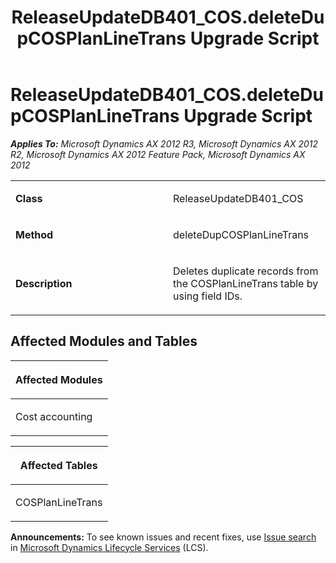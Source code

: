 ﻿---
title: ReleaseUpdateDB401_COS.deleteDupCOSPlanLineTrans Upgrade Script
TOCTitle: ReleaseUpdateDB401_COS.deleteDupCOSPlanLineTrans Upgrade Script
ms:assetid: 8c0c0fe6-0e99-ba9f-f19f-f63669208c58
ms:mtpsurl: https://msdn.microsoft.com/en-us/library/JJ736446(v=AX.60)
ms:contentKeyID: 49709634
ms.date: 05/18/2015
mtps_version: v=AX.60
---

# ReleaseUpdateDB401\_COS.deleteDupCOSPlanLineTrans Upgrade Script 


_**Applies To:** Microsoft Dynamics AX 2012 R3, Microsoft Dynamics AX 2012 R2, Microsoft Dynamics AX 2012 Feature Pack, Microsoft Dynamics AX 2012_

<table>
<colgroup>
<col style="width: 50%" />
<col style="width: 50%" />
</colgroup>
<tbody>
<tr class="odd">
<td><p><strong>Class</strong></p></td>
<td><p>ReleaseUpdateDB401_COS</p></td>
</tr>
<tr class="even">
<td><p><strong>Method</strong></p></td>
<td><p>deleteDupCOSPlanLineTrans</p></td>
</tr>
<tr class="odd">
<td><p><strong>Description</strong></p></td>
<td><p>Deletes duplicate records from the COSPlanLineTrans table by using field IDs.</p></td>
</tr>
</tbody>
</table>


## Affected Modules and Tables

<table>
<colgroup>
<col style="width: 100%" />
</colgroup>
<thead>
<tr class="header">
<th><p>Affected Modules</p></th>
</tr>
</thead>
<tbody>
<tr class="odd">
<td><p>Cost accounting</p></td>
</tr>
</tbody>
</table>


<table>
<colgroup>
<col style="width: 100%" />
</colgroup>
<thead>
<tr class="header">
<th><p>Affected Tables</p></th>
</tr>
</thead>
<tbody>
<tr class="odd">
<td><p>COSPlanLineTrans</p></td>
</tr>
</tbody>
</table>

  
**Announcements:** To see known issues and recent fixes, use [Issue search](http://go.microsoft.com/fwlink/?linkid=389258) in [Microsoft Dynamics Lifecycle Services](http://go.microsoft.com/fwlink/?linkid=306505) (LCS).

